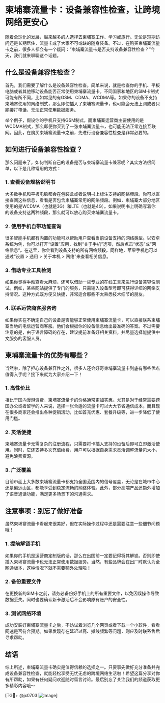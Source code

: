 # 柬埔寨流量卡：设备兼容性检查，让跨境网络更安心

随着全球化的发展，越来越多的人选择去柬埔寨工作、学习或旅行。无论是短期访问还是长期居住，流量卡成了大家不可或缺的随身装备。不过，在购买柬埔寨流量卡之前，很多人都会有一个疑问：“柬埔寨流量卡是否支持设备兼容性检查？”今天，我们就来聊聊这个话题。

## 什么是设备兼容性检查？

首先，我们需要了解什么是设备兼容性检查。简单来说，就是检查你的手机、平板电脑或者其他移动设备能否正常使用柬埔寨流量卡。不同国家和地区的SIM卡制式可能有所不同，比如常见的有GSM、CDMA、WCDMA等。如果你的设备不支持柬埔寨使用的网络制式，那么即使插入了柬埔寨流量卡，也可能会无法上网或者只能接打电话，无法正常使用数据服务。

举个例子，假设你的手机只支持GSM制式，而柬埔寨运营商主要使用的是WCDMA制式，那么即便你买到了一张柬埔寨流量卡，也可能无法正常连接互联网。因此，在购买柬埔寨流量卡之前，先进行设备兼容性检查是非常必要的。

## 如何进行设备兼容性检查？

那么问题来了，如何判断自己的设备是否与柬埔寨流量卡兼容呢？其实方法很简单，以下是几种常用的方式：

### 1. 查看设备规格说明书

大多数手机和平板电脑都会在包装盒或者说明书上标注支持的网络频段。你可以直接查阅这些信息，看看是否包含柬埔寨常用的网络频段。例如，柬埔寨大部分地区使用的是WCDMA（也就是3G）和LTE（也就是4G）。如果说明书上明确写着你的设备支持这两种频段，那么就可以放心购买柬埔寨流量卡。

### 2. 使用手机自带功能查询

很多智能手机都有内置的功能可以帮助用户查看当前设备支持的网络类型。以安卓系统为例，你可以打开“设置”应用，找到“关于手机”选项，然后点击“状态”或“网络信息”。在这里，你会看到设备支持的所有网络频段。同样地，苹果手机也可以通过“设置 > 通用 > 关于本机 > 网络”来查看相关信息。

### 3. 借助专业工具检测

如果你觉得手动查看太麻烦，还可以借助一些专业的在线工具来进行设备兼容性测试。例如，某些网站提供了专门的服务，只需输入设备型号即可获得详细的网络支持情况。这种方式既方便又快捷，非常适合那些不太熟悉技术细节的朋友。

### 4. 联系运营商客服咨询

如果你实在不确定自己的设备是否能够正常使用柬埔寨流量卡，可以直接联系柬埔寨当地的电信运营商客服。他们会根据你的设备信息给出最准确的答案。不过需要注意的是，由于语言障碍的存在，建议提前准备好相关资料，并尽量选择能提供中文服务的客服人员。

## 柬埔寨流量卡的优势有哪些？

当然啦，除了担心设备兼容性之外，很多人还会好奇柬埔寨流量卡到底有哪些优点值得入手呢？接下来就为大家介绍一下！

### 1. 高性价比

相比于国内漫游资费，柬埔寨流量卡的价格通常更加实惠。尤其是对于经常需要跨国办公或者留学的人来说，选择一张合适的流量卡可以大大节省通信成本。而且现在很多商家还会推出各种促销活动，比如首充优惠、套餐升级等，进一步降低了使用门槛。

### 2. 灵活便捷

柬埔寨流量卡无需复杂的注册流程，只需要将卡插入支持的设备后即可立即激活使用。同时，它还支持多次充值续费，用户可以根据自身需求灵活调整流量包大小，避免浪费资源。

### 3. 广泛覆盖

目前市面上大多数柬埔寨流量卡都支持全国范围内的信号覆盖，无论是在城市中心还是偏远山区，都能享受到稳定流畅的网络体验。此外，部分高端产品还额外增加了语音通话功能，满足更多场景下的沟通需求。

## 注意事项：别忘了做好准备

虽然柬埔寨流量卡看起来很美好，但在实际操作过程中还是需要注意一些细节问题哦！

### 1. 提前解锁手机

如果你的手机是运营商定制版的话，那么在出国前一定要记得将其解锁。否则即使插入柬埔寨流量卡也无法正常使用数据服务。当然，有些品牌会在出厂时默认为全网通版本，这种情况下就不需要额外处理啦！

### 2. 备份重要文件

在更换新的SIM卡之前，请务必备份好手机上的所有重要文件，以免因误操作导致数据丢失。同时也要确认新卡激活后不会影响原有账户的安全性。

### 3. 测试网络环境

成功安装好柬埔寨流量卡之后，不妨试着浏览几个网页或者下载一个小软件，看看网速是否符合预期。如果发现存在延迟过高、掉线频繁等问题，则应及时联系售后寻求帮助。

## 结语

综上所述，柬埔寨流量卡确实是值得信赖的选择之一。只要事先做好充分准备并完成设备兼容性检查，就能轻松享受无忧无虑的跨境网络生活啦！希望这篇分享对你有所帮助，如果有任何疑问欢迎随时留言讨论。最后别忘了关注我们的频道获取更多精彩内容哦～

[TG💪+ @jx0703 ![Image](https://github.com/user-attachments/assets/dbca1d08-cadb-493c-b0ec-ad6f7a83f270)]